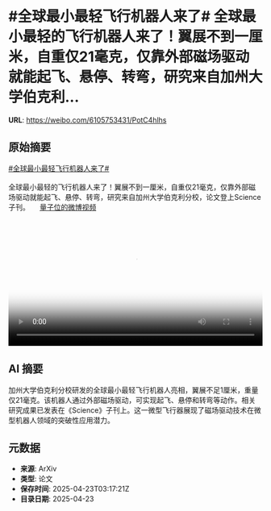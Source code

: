 # #全球最小最轻飞行机器人来了# 全球最小最轻的飞行机器人来了！翼展不到一厘米，自重仅21毫克，仅靠外部磁场驱动就能起飞、悬停、转弯，研究来自加州大学伯克利...

**URL**: https://weibo.com/6105753431/PotC4hlhs

## 原始摘要

<a href="https://m.weibo.cn/search?containerid=231522type%3D1%26t%3D10%26q%3D%23%E5%85%A8%E7%90%83%E6%9C%80%E5%B0%8F%E6%9C%80%E8%BD%BB%E9%A3%9E%E8%A1%8C%E6%9C%BA%E5%99%A8%E4%BA%BA%E6%9D%A5%E4%BA%86%23&amp;extparam=%23%E5%85%A8%E7%90%83%E6%9C%80%E5%B0%8F%E6%9C%80%E8%BD%BB%E9%A3%9E%E8%A1%8C%E6%9C%BA%E5%99%A8%E4%BA%BA%E6%9D%A5%E4%BA%86%23" data-hide=""><span class="surl-text">#全球最小最轻飞行机器人来了#</span></a> <br><br>全球最小最轻的飞行机器人来了！翼展不到一厘米，自重仅21毫克，仅靠外部磁场驱动就能起飞、悬停、转弯，研究来自加州大学伯克利分校，论文登上Science子刊。 <a href="https://video.weibo.com/show?fid=1034:5158292671103082" data-hide=""><span class="url-icon"><img style="width: 1rem;height: 1rem" src="https://h5.sinaimg.cn/upload/2015/09/25/3/timeline_card_small_video_default.png" referrerpolicy="no-referrer"></span><span class="surl-text">量子位的微博视频</span></a> <br clear="both"><div style="clear: both"></div><video controls="controls" poster="https://tvax1.sinaimg.cn/orj480/006Fd7o3ly1i0pqwrsfrdj30u01hcq4l.jpg" style="width: 100%"><source src="https://f.video.weibocdn.com/o0/L1AEXZ4Slx08nFSZi3ry01041200bezp0E010.mp4?label=mp4_720p&amp;template=720x1280.24.0&amp;ori=0&amp;ps=1CwnkDw1GXwCQx&amp;Expires=1745381822&amp;ssig=o4HCLljju0&amp;KID=unistore,video"><source src="https://f.video.weibocdn.com/o0/DnLrQTcWlx08nFSXYpqU010412006i5t0E010.mp4?label=mp4_hd&amp;template=540x960.24.0&amp;ori=0&amp;ps=1CwnkDw1GXwCQx&amp;Expires=1745381822&amp;ssig=vHNmcSSrlB&amp;KID=unistore,video"><source src="https://f.video.weibocdn.com/o0/Lf9DGVrnlx08nFSXKODe010412003wIV0E010.mp4?label=mp4_ld&amp;template=360x640.24.0&amp;ori=0&amp;ps=1CwnkDw1GXwCQx&amp;Expires=1745381822&amp;ssig=56J3x00ExL&amp;KID=unistore,video"><p>视频无法显示，请前往<a href="https://video.weibo.com/show?fid=1034%3A5158292671103082" target="_blank" rel="noopener noreferrer">微博视频</a>观看。</p></video>

## AI 摘要

加州大学伯克利分校研发的全球最小最轻飞行机器人亮相，翼展不足1厘米，重量仅21毫克。该机器人通过外部磁场驱动，可实现起飞、悬停和转弯等动作。相关研究成果已发表在《Science》子刊上。这一微型飞行器展现了磁场驱动技术在微型机器人领域的突破性应用潜力。

## 元数据

- **来源**: ArXiv
- **类型**: 论文
- **保存时间**: 2025-04-23T03:17:21Z
- **目录日期**: 2025-04-23
